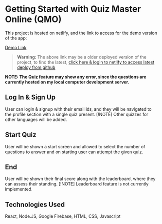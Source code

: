 # Getting Started with Quiz Master Online (QMO)

This project is hosted on netlify, and the link to access for the demo version of the app:

[Demo Link](https://master--effulgent-brioche-034496.netlify.app/login) 

> **Warning:**
> The above link may be a older deployed version of the project, to find the latest, [click here & login to netlify to access latest deploy from github](https://app.netlify.com/sites/effulgent-brioche-034496/deploys)

**NOTE:  The Quiz feature may show any error, since the questions are currently hosted on my local computer development server.**

## Log In & Sign Up

User can login & signup with their email ids, and they will be navigated to the profile section with a single quiz present.
[!NOTE]  Other quizzes for other languages will be added.

## Start Quiz

User will be shown a start screen and allowed to select the number of questions to answer and on starting user can attempt the given quiz.


## End

User will be shown their final score along with the leaderboard, where they can assess their standing.
[!NOTE]  Leaderboard feature is not currently implemented.

## Technologies Used

React, Node.JS, Google Firebase, HTML, CSS, Javascript
